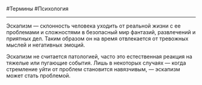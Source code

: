 #Термины #Психология 

----

Эскапизм — склонность человека уходить от реальной жизни с ее проблемами и сложностями в безопасный мир фантазий, развлечений и приятных дел. Таким образом он на время отвлекается от тревожных мыслей и негативных эмоций.

Эскапизм не считается патологией, часто это естественная реакция на тяжелые или пугающие события. Лишь в некоторых случаях — когда стремление уйти от проблем становится навязчивым, — эскапизм может стать проблемой.